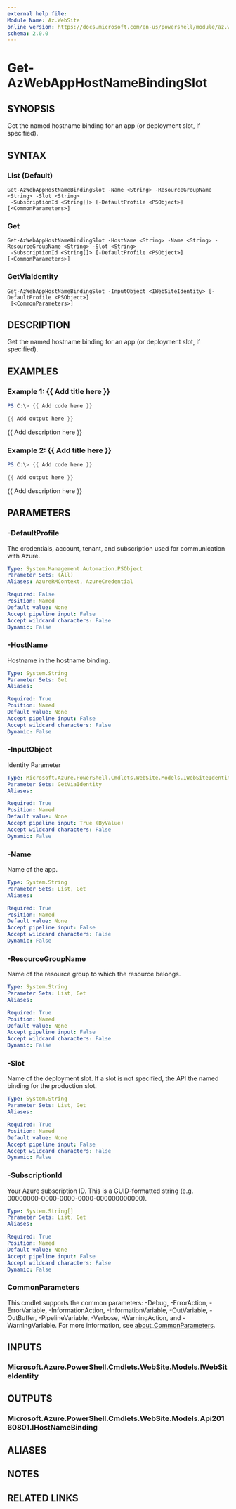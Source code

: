 ```yaml
---
external help file:
Module Name: Az.WebSite
online version: https://docs.microsoft.com/en-us/powershell/module/az.website/get-azwebapphostnamebindingslot
schema: 2.0.0
---
```


# Get-AzWebAppHostNameBindingSlot

## SYNOPSIS
Get the named hostname binding for an app (or deployment slot, if specified).

## SYNTAX

### List (Default)
```
Get-AzWebAppHostNameBindingSlot -Name <String> -ResourceGroupName <String> -Slot <String>
 -SubscriptionId <String[]> [-DefaultProfile <PSObject>] [<CommonParameters>]
```

### Get
```
Get-AzWebAppHostNameBindingSlot -HostName <String> -Name <String> -ResourceGroupName <String> -Slot <String>
 -SubscriptionId <String[]> [-DefaultProfile <PSObject>] [<CommonParameters>]
```

### GetViaIdentity
```
Get-AzWebAppHostNameBindingSlot -InputObject <IWebSiteIdentity> [-DefaultProfile <PSObject>]
 [<CommonParameters>]
```

## DESCRIPTION
Get the named hostname binding for an app (or deployment slot, if specified).

## EXAMPLES

### Example 1: {{ Add title here }}
```powershell
PS C:\> {{ Add code here }}

{{ Add output here }}
```

{{ Add description here }}

### Example 2: {{ Add title here }}
```powershell
PS C:\> {{ Add code here }}

{{ Add output here }}
```

{{ Add description here }}

## PARAMETERS

### -DefaultProfile
The credentials, account, tenant, and subscription used for communication with Azure.

```yaml
Type: System.Management.Automation.PSObject
Parameter Sets: (All)
Aliases: AzureRMContext, AzureCredential

Required: False
Position: Named
Default value: None
Accept pipeline input: False
Accept wildcard characters: False
Dynamic: False
```

### -HostName
Hostname in the hostname binding.

```yaml
Type: System.String
Parameter Sets: Get
Aliases:

Required: True
Position: Named
Default value: None
Accept pipeline input: False
Accept wildcard characters: False
Dynamic: False
```

### -InputObject
Identity Parameter

```yaml
Type: Microsoft.Azure.PowerShell.Cmdlets.WebSite.Models.IWebSiteIdentity
Parameter Sets: GetViaIdentity
Aliases:

Required: True
Position: Named
Default value: None
Accept pipeline input: True (ByValue)
Accept wildcard characters: False
Dynamic: False
```

### -Name
Name of the app.

```yaml
Type: System.String
Parameter Sets: List, Get
Aliases:

Required: True
Position: Named
Default value: None
Accept pipeline input: False
Accept wildcard characters: False
Dynamic: False
```

### -ResourceGroupName
Name of the resource group to which the resource belongs.

```yaml
Type: System.String
Parameter Sets: List, Get
Aliases:

Required: True
Position: Named
Default value: None
Accept pipeline input: False
Accept wildcard characters: False
Dynamic: False
```

### -Slot
Name of the deployment slot.
If a slot is not specified, the API the named binding for the production slot.

```yaml
Type: System.String
Parameter Sets: List, Get
Aliases:

Required: True
Position: Named
Default value: None
Accept pipeline input: False
Accept wildcard characters: False
Dynamic: False
```

### -SubscriptionId
Your Azure subscription ID.
This is a GUID-formatted string (e.g.
00000000-0000-0000-0000-000000000000).

```yaml
Type: System.String[]
Parameter Sets: List, Get
Aliases:

Required: True
Position: Named
Default value: None
Accept pipeline input: False
Accept wildcard characters: False
Dynamic: False
```

### CommonParameters
This cmdlet supports the common parameters: -Debug, -ErrorAction, -ErrorVariable, -InformationAction, -InformationVariable, -OutVariable, -OutBuffer, -PipelineVariable, -Verbose, -WarningAction, and -WarningVariable. For more information, see [about_CommonParameters](http://go.microsoft.com/fwlink/?LinkID=113216).

## INPUTS

### Microsoft.Azure.PowerShell.Cmdlets.WebSite.Models.IWebSiteIdentity

## OUTPUTS

### Microsoft.Azure.PowerShell.Cmdlets.WebSite.Models.Api20160801.IHostNameBinding

## ALIASES

## NOTES

## RELATED LINKS

